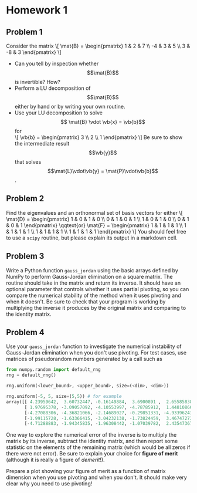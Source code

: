 # Homework 1

## Problem 1

Consider the matrix
\\[
 \mat{B} = \begin{pmatrix}
  1  & 2  & 7 \\\ 
  -4 & 3  & 5 \\\ 
  3  & -8 & 3
\end{pmatrix}
\\]

+ Can you tell by inspection whether $$\mat{B}$$ is invertible? How?
+ Perform a LU decomposition of $$\mat{B}$$ either by hand or by writing your own routine.
+ Use your LU decomposition to solve $$ \mat{B} \vdot \vb{x} = \vb{b}$$ for  
\\[
  \vb{b} = \begin{pmatrix} 3 \\\ 2 \\\ 1 \end{pmatrix}
\\]
Be sure to show the intermediate result $$\vb{y}$$ that solves $$\mat{L}\vdot\vb{y} = \mat{P}\vdot\vb{b}$$.


## Problem 2

Find the eigenvalues and an orthonormal set of basis vectors for either
\\[
    \mat{D} = \begin{pmatrix}
      1 & 0 & 1 & 0 \\\ 
      0 & 1 & 0 & 1 \\\ 
      1 & 0 & 1 & 0 \\\ 
      0 & 1 & 0 & 1
    \end{pmatrix}
    \qqtext{or}
    \mat{F} = \begin{pmatrix}
    1 & 1 & 1 & 1 \\\ 
    1 & 1 & 1 & 1 \\\ 
    1 & 1 & 1 & 1 \\\ 
    1 & 1 & 1 & 1
    \end{pmatrix}
\\]
You should feel free to use a `scipy` routine, but please explain its output in a markdown cell.

## Problem 3

Write a Python function `gauss_jordan` using the basic arrays defined by NumPy to perform Gauss-Jordan elimination on a square matrix. The routine should take in the matrix and return its inverse. It should have an optional parameter that controls whether it uses partial pivoting, so you can compare the numerical stability of the method when it uses pivoting and when it doesn't. Be sure to check that your program is working by multiplying the inverse it produces by the original matrix and comparing to the identity matrix.

## Problem 4

Use your `gauss_jordan` function to investigate the numerical instability of Gauss-Jordan elimination when you don't use pivoting. For test cases, use matrices of pseudorandom numbers generated by a call such as

~~~~ python
from numpy.random import default_rng
rng = default_rng()

rng.uniform(<lower_bound>, <upper_bound>, size=(<dim>, <dim>))

rng.uniform(-5, 5, size=(5,5)) # for example
array([[ 4.23959642,  3.60732447, -0.16149884,  3.6900891 ,  2.65585838],
       [ 1.97695378, -3.09057092, -4.10553997, -4.78785912,  1.44810866],
       [-4.27088306, -4.36821066, -2.14689027, -0.29851331, -4.93396243],
       [-1.99115728, -1.63366415, -3.04232138, -1.73824459,  3.46747273],
       [-4.71288883, -1.94345835, -1.96308442, -1.07039782,  2.43547367]])
~~~~

One way to explore the numerical error of the inverse is to multiply the matrix by its inverse, subtract the identity matrix, and then report some statistic on the elements of the remaining matrix (which would be all zeros if there were not error). Be sure to explain your choice for **figure of merit** (although it is really a figure of *demerit*!).

Prepare a plot showing your figure of merit as a function of matrix dimension when you use pivoting and when you don't. It should make very clear why you need to use pivoting! 